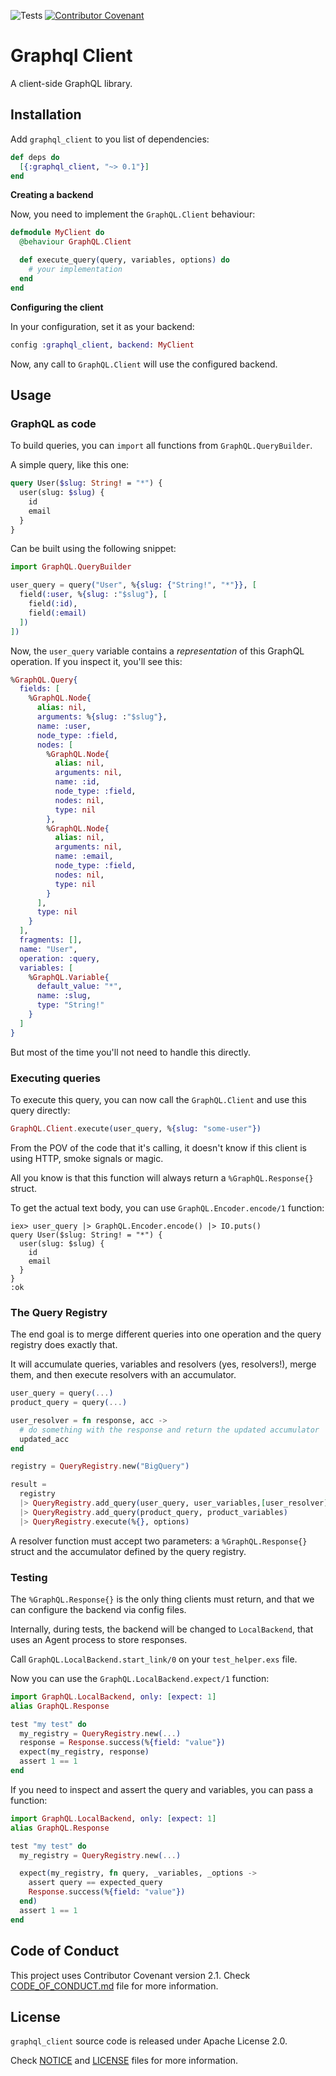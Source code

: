 ![Tests](https://github.com/TheRealReal/graphql_client/actions/workflows/ci.yml/badge.svg)
[![Contributor Covenant](https://img.shields.io/badge/Contributor%20Covenant-2.1-4baaaa.svg)](CODE_OF_CONDUCT.md)

# Graphql Client

A client-side GraphQL library.

## Installation

Add `graphql_client` to you list of dependencies:

```elixir
def deps do
  [{:graphql_client, "~> 0.1"}]
end
```

**Creating a backend**

Now, you need to implement the `GraphQL.Client` behaviour:

```elixir
defmodule MyClient do
  @behaviour GraphQL.Client

  def execute_query(query, variables, options) do
    # your implementation
  end
end
```

**Configuring the client**

In your configuration, set it as your backend:

```elixir
config :graphql_client, backend: MyClient
```

Now, any call to `GraphQL.Client` will use the configured backend.

## Usage
### GraphQL as code

To build queries, you can `import` all functions from `GraphQL.QueryBuilder`.

A simple query, like this one:

```graphql
query User($slug: String! = "*") {
  user(slug: $slug) {
    id
    email
  }
}
```

Can be built using the following snippet:

```elixir
import GraphQL.QueryBuilder

user_query = query("User", %{slug: {"String!", "*"}}, [
  field(:user, %{slug: :"$slug"}, [
    field(:id),
    field(:email)
  ])
])
```

Now, the `user_query` variable contains a _representation_ of this GraphQL operation. If you inspect it, you'll see this:

```elixir
%GraphQL.Query{
  fields: [
    %GraphQL.Node{
      alias: nil,
      arguments: %{slug: :"$slug"},
      name: :user,
      node_type: :field,
      nodes: [
        %GraphQL.Node{
          alias: nil,
          arguments: nil,
          name: :id,
          node_type: :field,
          nodes: nil,
          type: nil
        },
        %GraphQL.Node{
          alias: nil,
          arguments: nil,
          name: :email,
          node_type: :field,
          nodes: nil,
          type: nil
        }
      ],
      type: nil
    }
  ],
  fragments: [],
  name: "User",
  operation: :query,
  variables: [
    %GraphQL.Variable{
      default_value: "*",
      name: :slug,
      type: "String!"
    }
  ]
}
```

But most of the time you'll not need to handle this directly.

### Executing queries

To execute this query, you can now call the `GraphQL.Client` and use this query directly:

```elixir
GraphQL.Client.execute(user_query, %{slug: "some-user"})
```

From the POV of the code that it's calling, it doesn't know if this client is using HTTP, smoke signals or magic.

All you know is that this function will always return a `%GraphQL.Response{}` struct.

To get the actual text body, you can use `GraphQL.Encoder.encode/1` function:

```
iex> user_query |> GraphQL.Encoder.encode() |> IO.puts()
query User($slug: String! = "*") {
  user(slug: $slug) {
    id
    email
  }
}
:ok
```

### The Query Registry

The end goal is to merge different queries into one operation and the query registry does exactly that.

It will accumulate queries, variables and resolvers (yes, resolvers!), merge them, and then execute resolvers with an accumulator.

```elixir
user_query = query(...)
product_query = query(...)

user_resolver = fn response, acc ->
  # do something with the response and return the updated accumulator
  updated_acc
end

registry = QueryRegistry.new("BigQuery")

result =
  registry
  |> QueryRegistry.add_query(user_query, user_variables,[user_resolver])
  |> QueryRegistry.add_query(product_query, product_variables)
  |> QueryRegistry.execute(%{}, options)

```

A resolver function must accept two parameters: a `%GraphQL.Response{}` struct and the accumulator defined by the query registry.

### Testing

The `%GraphQL.Response{}` is the only thing clients must return, and that we can configure the backend via config files.

Internally, during tests, the backend will be changed to `LocalBackend`, that uses an Agent process to store responses.

Call `GraphQL.LocalBackend.start_link/0` on your `test_helper.exs` file.

Now you can use the `GraphQL.LocalBackend.expect/1` function:

```elixir
import GraphQL.LocalBackend, only: [expect: 1]
alias GraphQL.Response

test "my test" do
  my_registry = QueryRegistry.new(...)
  response = Response.success(%{field: "value"})
  expect(my_registry, response)
  assert 1 == 1
end
```

If you need to inspect and assert the query and variables, you can pass a function:

```elixir
import GraphQL.LocalBackend, only: [expect: 1]
alias GraphQL.Response

test "my test" do
  my_registry = QueryRegistry.new(...)

  expect(my_registry, fn query, _variables, _options ->
    assert query == expected_query
    Response.success(%{field: "value"})
  end)
  assert 1 == 1
end
```

## Code of Conduct

This project uses Contributor Covenant version 2.1. Check [CODE_OF_CONDUCT.md](/CODE_OF_CONDUCT.md) file for more information.

## License

`graphql_client` source code is released under Apache License 2.0.

Check [NOTICE](/NOTICE) and [LICENSE](/LICENSE) files for more information.
